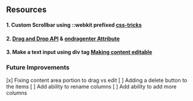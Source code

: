 ## Resources

#### 1. Custom Scrollbar using ::webkit prefixed [css-tricks](https://css-tricks.com/the-current-state-of-styling-scrollbars/)

#### 2. [Drag and Drop API](https://www.w3schools.com/html/html5_draganddrop.asp)  & [ondragenter Attribute](https://www.w3schools.com/tags/att_ondragenter.asp)

#### 3. Make a text input using div tag [Making content editable](https://developer.mozilla.org/en-US/docs/Web/Guide/HTML/Editable_content)

### Future Improvements
[x] Fixing content area portion to drag vs edit
[ ] Adding a delete button to the items
[ ] Add ability to rename columns
[ ] Add ability to add more columns